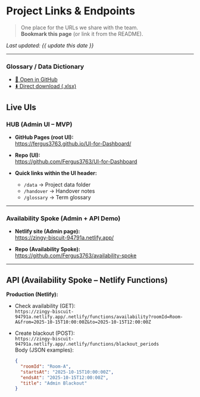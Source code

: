 # Project Links & Endpoints

> One place for the URLs we share with the team.  
> **Bookmark this page** (or link it from the README).

_Last updated: {{ update this date }}_

---
### Glossary / Data Dictionary
- [📄 Open in GitHub](https://github.com/Fergus3763/UI-for-Dashboard/blob/main/glossary/Meeting_Rooms_Glossary_and_Dictionary.xlsx)
- [⬇️ Direct download (.xlsx)](https://raw.githubusercontent.com/Fergus3763/UI-for-Dashboard/main/glossary/Meeting_Rooms_Glossary_and_Dictionary.xlsx)

## Live UIs

### HUB (Admin UI – MVP)
- **GitHub Pages (root UI):**  
  https://fergus3763.github.io/UI-for-Dashboard/

- **Repo (UI):**  
  https://github.com/Fergus3763/UI-for-Dashboard

- **Quick links within the UI header:**  
  - `/data` → Project data folder  
  - `/handover` → Handover notes  
  - `/glossary` → Term glossary

---

### Availability Spoke (Admin + API Demo)
- **Netlify site (Admin page):**  
  https://zingy-biscuit-94791a.netlify.app/

- **Repo (Availability Spoke):**  
  https://github.com/Fergus3763/availability-spoke

---

## API (Availability Spoke – Netlify Functions)

**Production (Netlify):**
- Check availability (GET):  
  `https://zingy-biscuit-94791a.netlify.app/.netlify/functions/availability?roomId=Room-A&from=2025-10-15T10:00:00Z&to=2025-10-15T12:00:00Z`

- Create blackout (POST):  
  `https://zingy-biscuit-94791a.netlify.app/.netlify/functions/blackout_periods`  
  Body (JSON examples):
  ```json
  {
    "roomId": "Room-A",
    "startsAt": "2025-10-15T10:00:00Z",
    "endsAt": "2025-10-15T12:00:00Z",
    "title": "Admin Blackout"
  }
